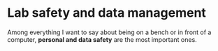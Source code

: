 # Lab safety and data management

Among everything I want to say about being on a bench or in front of a computer, **personal and data safety** are the most important ones.